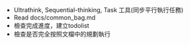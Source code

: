 - Ultrathink, Sequential-thinking, Task 工具(同步平行執行任務)
- Read docs/common_bag.md
- 檢查完成進度，建立todolist
- 檢查是否完全按照文檔中的規劃執行